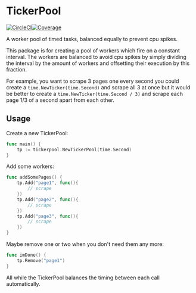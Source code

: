 # TickerPool

[![CircleCI](https://img.shields.io/circleci/project/github/Southclaws/tickerpool.svg)]()[![Coverage](http://gocover.io/_badge/github.com/Southclaws/tickerpool)](http://gocover.io/github.com/Southclaws/tickerpool)

A worker pool of timed tasks, balanced equally to prevent cpu spikes.

This package is for creating a pool of workers which fire on a constant interval. The workers are balanced to avoid cpu spikes by simply dividing the interval by the amount of workers and offsetting their execution by this fraction.

For example, you want to scrape 3 pages one every second you could create a `time.NewTicker(time.Second)` and scrape all 3 at once but it would be better to create a `time.NewTicker(time.Second / 3)` and scrape each page 1/3 of a second apart from each other.

## Usage

Create a new TickerPool:
```go
func main() {
    tp := tickerpool.NewTickerPool(time.Second)
}
```

Add some workers:
```go
func addSomePages() {
    tp.Add("page1", func(){
        // scrape
    })
    tp.Add("page2", func(){
        // scrape
    })
    tp.Add("page3", func(){
        // scrape
    })
}
```

Maybe remove one or two when you don't need them any more:
```go
func imDone() {
    tp.Remove("page1")
}
```

All while the TickerPool balances the timing between each call automatically.
